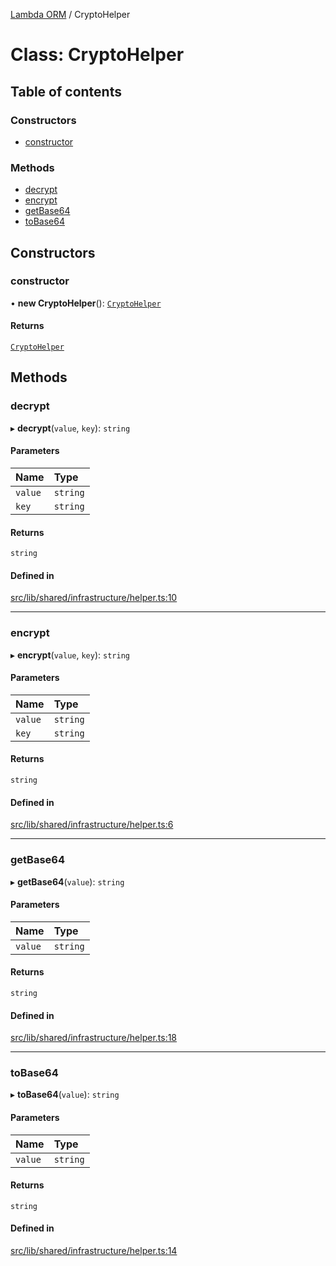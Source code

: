 [Lambda ORM](../README.md) / CryptoHelper

# Class: CryptoHelper

## Table of contents

### Constructors

- [constructor](CryptoHelper.md#constructor)

### Methods

- [decrypt](CryptoHelper.md#decrypt)
- [encrypt](CryptoHelper.md#encrypt)
- [getBase64](CryptoHelper.md#getbase64)
- [toBase64](CryptoHelper.md#tobase64)

## Constructors

### constructor

• **new CryptoHelper**(): [`CryptoHelper`](CryptoHelper.md)

#### Returns

[`CryptoHelper`](CryptoHelper.md)

## Methods

### decrypt

▸ **decrypt**(`value`, `key`): `string`

#### Parameters

| Name | Type |
| :------ | :------ |
| `value` | `string` |
| `key` | `string` |

#### Returns

`string`

#### Defined in

[src/lib/shared/infrastructure/helper.ts:10](https://github.com/lambda-orm/lambdaorm/blob/9233c1b8a2c6d1a027bb9db27c0cd787623cfea8/src/lib/shared/infrastructure/helper.ts#L10)

___

### encrypt

▸ **encrypt**(`value`, `key`): `string`

#### Parameters

| Name | Type |
| :------ | :------ |
| `value` | `string` |
| `key` | `string` |

#### Returns

`string`

#### Defined in

[src/lib/shared/infrastructure/helper.ts:6](https://github.com/lambda-orm/lambdaorm/blob/9233c1b8a2c6d1a027bb9db27c0cd787623cfea8/src/lib/shared/infrastructure/helper.ts#L6)

___

### getBase64

▸ **getBase64**(`value`): `string`

#### Parameters

| Name | Type |
| :------ | :------ |
| `value` | `string` |

#### Returns

`string`

#### Defined in

[src/lib/shared/infrastructure/helper.ts:18](https://github.com/lambda-orm/lambdaorm/blob/9233c1b8a2c6d1a027bb9db27c0cd787623cfea8/src/lib/shared/infrastructure/helper.ts#L18)

___

### toBase64

▸ **toBase64**(`value`): `string`

#### Parameters

| Name | Type |
| :------ | :------ |
| `value` | `string` |

#### Returns

`string`

#### Defined in

[src/lib/shared/infrastructure/helper.ts:14](https://github.com/lambda-orm/lambdaorm/blob/9233c1b8a2c6d1a027bb9db27c0cd787623cfea8/src/lib/shared/infrastructure/helper.ts#L14)
